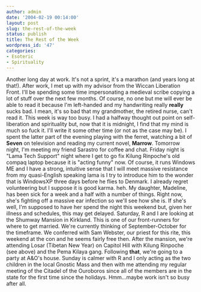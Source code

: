 ```yaml
---
author: admin
date: '2004-02-19 00:14:00'
layout: post
slug: the-rest-of-the-week
status: publish
title: The Rest of the Week
wordpress_id: '47'
categories:
- Esoteric
- Spirituality
---
```


Another long day at work. It's not a sprint, it's a marathon (and years
long at that!). After work, I met up with my advisor from the Wiccan
Liberation Front. I'll be spending some time impersonating a medieval
scribe copying a lot of stuff over the next few months. Of course, no
one but me will ever be able to read it because I'm left-handed and my
handwriting really **really** sucks bad. I mean, it's so bad that my
grandmother, the retired nurse, can't read it. This week is way too
busy. I had a halfway thought out point on self-liberation and
spirituality but, now that it is midnight, I find that my mind is much
so fuck it. I'll write it some other time (or not as the case may be). I
spent the latter part of the evening playing with the ferret, watching a
bit of **Seven** on television and reading my current novel, **Marrow**.
Tomorrow night, I'm meeting my friend Sarastro for coffee and chat.
Friday night is "Lama Tech Support" night where I get to go fix Kilung
Rinpoche's old compaq laptop because it is "acting funny" now. Of
course, it runs Windows ME and I have a strong, intuitive sense that I
will meet massive resistance from my quasi-English speaking lama is I
try to introduce him to the wonder that is WindowsXP three days before
he flies to Denmark. I already regret volunteering but I suppose it is
good karma. heh. My daughter, Madeline, has been sick for a week and a
half with a number of things. Right now, she's fighting off a massive
ear infection so we'll see how she is. If she's well, I'm supposed to
have her spend the night this weekend but, given her illness and
schedules, this may get delayed. Saturday, R and I are looking at the
Shumway Mansion in Kirkland. This is one of our front-runners for where
to get married. We're currently thinking of September-October for the
timeframe. We conferred with Sam Webster, our priest for this rite, this
weekend at the con and he seems fairly free then. After the mansion,
we're attending Losar (Tibetan New Year) on Capitol Hill with Kilung
Rinpoche (see above) and the Pema Kilaya gang. Following **that**, we're
going to a party at A&O's house. Sunday is calmer with R and I only
acting as the two children in the local Gnostic Mass and then with me
attending my regular meeting of the Citadel of the Ouroboros since all
of the members are in the state for the first time since the holidays.
Hmm...maybe work isn't so busy after all.
